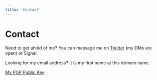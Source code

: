 ```yaml
---
title: 'Contact'
---
```

# Contact

Need to get ahold of me?  You can message me on [Twitter](https://twitter.com/steinbring) (my DMs are open) or Signal.  

Looking for my email address?  It is my first name at this domain name.

[My PGP Public Key](https://keybase.io/steinbring/pgp_keys.asc)
